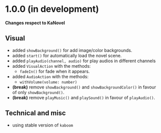 # 1.0.0 (in development)

**Changes respect to KaNovel**

## Visual

-   added `showBackground()` for add image/color backgrounds.
-   added `start()` for automatically load the novel scene.
-   added `playAudio(channel, audio)` for play audios in different channels
-   added `VisualAction` with the methods:
    -   `fadeIn()` for fade when it appears.
-   added `AudioAction` with the methods:
    -   `withVolume(volume: number)`
-   **(break)** remove `showBackground()` and `showBackgroundColor()` in favour of only `showBackground()`.
-   **(break)** remove `playMusic()` and `playSound()` in favour of `playAudio()`.

## Technical and misc

-   using stable version of `kaboom`
